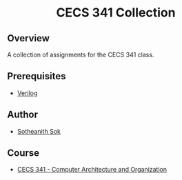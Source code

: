 <h1 align="center" style="border: none">CECS 341 Collection</h1>

## Overview
A collection of assignments for the CECS 341 class.

## Prerequisites
 - [Verilog](https://www.xilinx.com/)

## Author
 - [Sotheanith Sok](https://github.com/sotheanith)

## Course
 - [CECS 341 - Computer Architecture and Organization](http://catalog.csulb.edu/preview_course_nopop.php?catoid=5&coid=39992)
